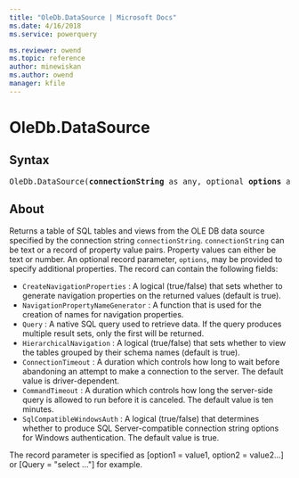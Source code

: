 ```yaml
---
title: "OleDb.DataSource | Microsoft Docs"
ms.date: 4/16/2018
ms.service: powerquery

ms.reviewer: owend
ms.topic: reference
author: minewiskan
ms.author: owend
manager: kfile
---
```

# OleDb.DataSource

## Syntax

<pre>
OleDb.DataSource(<b>connectionString</b> as any, optional <b>options</b> as nullable record) as table
</pre>

## About
Returns a table of SQL tables and views from the OLE DB data source specified by the connection string `connectionString`. `connectionString` can be text or a record of property value pairs. Property values can either be text or number. An optional record parameter, `options`, may be provided to specify additional properties. The record can contain the following fields: 
*  `CreateNavigationProperties` : A logical (true/false) that sets whether to generate navigation properties on the returned values (default is true).
*  `NavigationPropertyNameGenerator` : A function that is used for the creation of names for navigation properties.
*  `Query` : A native SQL query used to retrieve data. If the query produces multiple result sets, only the first will be returned.
*  `HierarchicalNavigation` : A logical (true/false) that sets whether to view the tables grouped by their schema names (default is true).
*  `ConnectionTimeout` : A duration which controls how long to wait before abandoning an attempt to make a connection to the server. The default value is driver-dependent.
*  `CommandTimeout` : A duration which controls how long the server-side query is allowed to run before it is canceled. The default value is ten minutes.
*  `SqlCompatibleWindowsAuth` : A logical (true/false) that determines whether to produce SQL Server-compatible connection string options for Windows authentication. The default value is true.

 The record parameter is specified as [option1 = value1, option2 = value2...] or [Query = "select ..."] for example.
  
